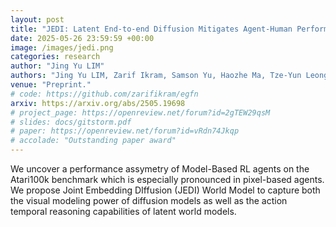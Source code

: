 ```yaml
---
layout: post
title: "JEDI: Latent End-to-end Diffusion Mitigates Agent-Human Performance Asymmetry in Model-Based Reinforcement Learning"
date: 2025-05-26 23:59:59 +00:00
image: /images/jedi.png
categories: research
author: "Jing Yu LIM"
authors: "Jing Yu LIM, Zarif Ikram, Samson Yu, Haozhe Ma, Tze-Yun Leong, Dianbo Liu"
venue: "Preprint."
# code: https://github.com/zarifikram/egfn
arxiv: https://arxiv.org/abs/2505.19698
# project_page: https://openreview.net/forum?id=2gTEW29qsM
# slides: docs/gitstorm.pdf
# paper: https://openreview.net/forum?id=vRdn74Jkqp
# accolade: "Outstanding paper award"
---
```


We uncover a performance assymetry of Model-Based RL agents on the Atari100k benchmark which is especially pronounced in pixel-based agents. We propose Joint Embedding DIffusion (JEDI) World Model to capture both the visual modeling power of diffusion models as well as the action temporal reasoning capabilities of latent world models.